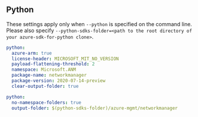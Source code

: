 ## Python

These settings apply only when `--python` is specified on the command line.
Please also specify `--python-sdks-folder=<path to the root directory of your azure-sdk-for-python clone>`.

```yaml $(python)
python:
  azure-arm: true
  license-header: MICROSOFT_MIT_NO_VERSION
  payload-flattening-threshold: 2
  namespace: Microsoft.ANM
  package-name: networkmanager
  package-version: 2020-07-14-preview
  clear-output-folder: true
```

```yaml $(python)
python:
  no-namespace-folders: true
  output-folder: $(python-sdks-folder)/azure-mgmt/networkmanager
```
